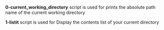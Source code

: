 **0-current_working_directory** script is used for prints the absolute path name of the current working directory

**1-listit** script is used for Display the contents list of your current directory